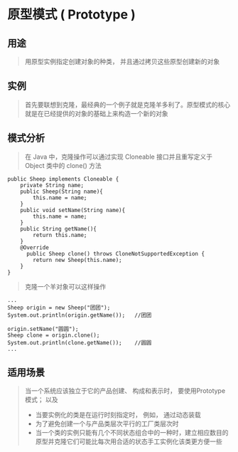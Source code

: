 # 原型模式  ( Prototype )

## 用途

> 用原型实例指定创建对象的种类， 并且通过拷贝这些原型创建新的对象

## 实例

> 首先要联想到克隆，最经典的一个例子就是克隆羊多利了。原型模式的核心就是在已经提供的对象的基础上来构造一个新的对象

## 模式分析

> 在 Java 中，克隆操作可以通过实现 Cloneable 接口并且重写定义于 Object 类中的 clone() 方法
```
public Sheep implements Cloneable {
    private String name;
    public Sheep(String name){
        this.name = name;
    }
    public void setName(String name){
        this.name = name;
    }
    public String getName(){
        return this.name;
    }
    @Override
      public Sheep clone() throws CloneNotSupportedException {
        return new Sheep(this.name);
    }
}
```
> 克隆一个羊对象可以这样操作
```
...
Sheep origin = new Sheep("团团");
System.out.println(origin.getName());   //团团

origin.setName("圆圆");
Sheep clone = origin.clone();
System.out.println(clone.getName());    //圆圆
...
```

## 适用场景

> 当一个系统应该独立于它的产品创建、 构成和表示时， 要使用Prototype模式； 以及
>* 当要实例化的类是在运行时刻指定时， 例如， 通过动态装载
>* 为了避免创建一个与产品类层次平行的工厂类层次时
>* 当一个类的实例只能有几个不同状态组合中的一种时，建立相应数目的原型并克隆它们可能比每次用合适的状态手工实例化该类更方便一些